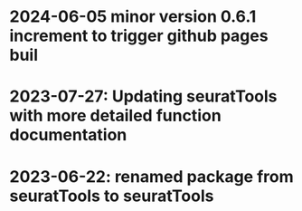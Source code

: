 # 2024-06-05 minor version 0.6.1 increment to trigger github pages buil
# 2023-07-27: Updating seuratTools with more detailed function documentation
# 2023-06-22: renamed package from seuratTools to seuratTools
